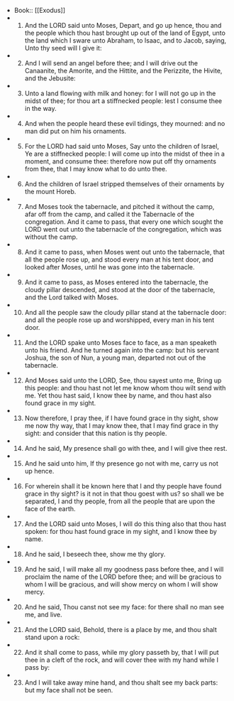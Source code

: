- Book:: [[Exodus]]
- 1. And the LORD said unto Moses, Depart, and go up hence, thou and the people which thou hast brought up out of the land of Egypt, unto the land which I sware unto Abraham, to Isaac, and to Jacob, saying, Unto thy seed will I give it:
- 2. And I will send an angel before thee; and I will drive out the Canaanite, the Amorite, and the Hittite, and the Perizzite, the Hivite, and the Jebusite:
- 3. Unto a land flowing with milk and honey: for I will not go up in the midst of thee; for thou art a stiffnecked people: lest I consume thee in the way.
- 4. And when the people heard these evil tidings, they mourned: and no man did put on him his ornaments.
- 5. For the LORD had said unto Moses, Say unto the children of Israel, Ye are a stiffnecked people: I will come up into the midst of thee in a moment, and consume thee: therefore now put off thy ornaments from thee, that I may know what to do unto thee.
- 6. And the children of Israel stripped themselves of their ornaments by the mount Horeb.
- 7. And Moses took the tabernacle, and pitched it without the camp, afar off from the camp, and called it the Tabernacle of the congregation. And it came to pass, that every one which sought the LORD went out unto the tabernacle of the congregation, which was without the camp.
- 8. And it came to pass, when Moses went out unto the tabernacle, that all the people rose up, and stood every man at his tent door, and looked after Moses, until he was gone into the tabernacle.
- 9. And it came to pass, as Moses entered into the tabernacle, the cloudy pillar descended, and stood at the door of the tabernacle, and the Lord talked with Moses.
- 10. And all the people saw the cloudy pillar stand at the tabernacle door: and all the people rose up and worshipped, every man in his tent door.
- 11. And the LORD spake unto Moses face to face, as a man speaketh unto his friend. And he turned again into the camp: but his servant Joshua, the son of Nun, a young man, departed not out of the tabernacle.
- 12. And Moses said unto the LORD, See, thou sayest unto me, Bring up this people: and thou hast not let me know whom thou wilt send with me. Yet thou hast said, I know thee by name, and thou hast also found grace in my sight.
- 13. Now therefore, I pray thee, if I have found grace in thy sight, show me now thy way, that I may know thee, that I may find grace in thy sight: and consider that this nation is thy people.
- 14. And he said, My presence shall go with thee, and I will give thee rest.
- 15. And he said unto him, If thy presence go not with me, carry us not up hence.
- 16. For wherein shall it be known here that I and thy people have found grace in thy sight? is it not in that thou goest with us? so shall we be separated, I and thy people, from all the people that are upon the face of the earth.
- 17. And the LORD said unto Moses, I will do this thing also that thou hast spoken: for thou hast found grace in my sight, and I know thee by name.
- 18. And he said, I beseech thee, show me thy glory.
- 19. And he said, I will make all my goodness pass before thee, and I will proclaim the name of the LORD before thee; and will be gracious to whom I will be gracious, and will show mercy on whom I will show mercy.
- 20. And he said, Thou canst not see my face: for there shall no man see me, and live.
- 21. And the LORD said, Behold, there is a place by me, and thou shalt stand upon a rock:
- 22. And it shall come to pass, while my glory passeth by, that I will put thee in a cleft of the rock, and will cover thee with my hand while I pass by:
- 23. And I will take away mine hand, and thou shalt see my back parts: but my face shall not be seen.
